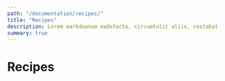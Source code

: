 ```yaml
---
path: "/documentation/recipes/"
title: "Recipes"
description: Lorem markdownum madefacta, circumtulit aliis, restabat
summary: true
---
```


# Recipes